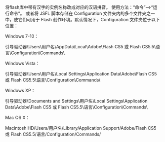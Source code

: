 将flash库中带有汉字的实例名称改成对应的汉语拼音。
使用方法：“命令”-->“运行命令”。
或者将 JSFL 脚本存储在 Configuration 文件夹内的多个文件夹之一中，使它们可用于 Flash 创作环境。默认情况下，Configuration 文件夹位于以下位置：

  Windows 7-10：

  引导驱动器\Users\用户名\AppData\Local\Adobe\Flash CS5 或 Flash CS5.5\语言\Configuration\Commands\

  Windows Vista：

  引导驱动器\Users\用户名\Local Settings\Application Data\Adobe\Flash CS5 或 Flash CS5.5\语言\Configuration\Commands\

  Windows XP：

  引导驱动器\Documents and Settings\用户名\Local Settings\Application Data\Adobe\Flash CS5 或 Flash CS5.5\语言\Configuration\Commands\

  Mac OS X：

  Macintosh HD/Users/用户名/Library/Application Support/Adobe/Flash CS5 或 Flash CS5.5/语言/Configuration/Commands/

